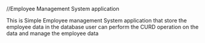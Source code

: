 //Employee Management System application

This is Simple Employee management System application that store the employee data in the database user can perform the CURD operation on the data and manage the employee data
